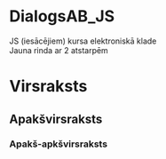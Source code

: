 # DialogsAB_JS
JS (iesācējiem) kursa elektroniskā klade  
Jauna rinda ar 2 atstarpēm
# Virsraksts
## Apakšvirsraksts
### Apakš-apkšvirsraksts
